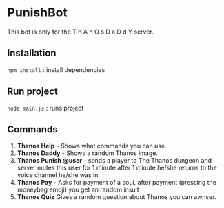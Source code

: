 # PunishBot
This bot is only for the T h A n O s D a D d Y server.

## Installation

```` npm install ```` : install dependencies

## Run project

```` node main.js ```` : runs project

## Commands

1) **Thanos Help** - Shows what commands you can use.
2) **Thanos Daddy** - Shows a random Thanos image.
3) **Thanos Punish @user** - sends a player to The Thanos dungeon and server mutes this user for 1 minute after 1 minute he/she returns to the voice channel he/she was in.
4) **Thanos Pay** - Asks for payment of a soul, after payment (pressing the moneybag emoji) you get an random insult
5) **Thanos Quiz** Gives a random question about Thanos you can awnser.